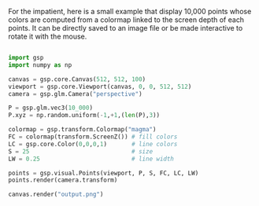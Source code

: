 
For the impatient, here is a small example that display 10,000 points
whose colors are computed from a colormap linked to the screen depth
of each points. It can be directly saved to an image file or be made
interactive to rotate it with the mouse. 

```python

import gsp
import numpy as np

canvas = gsp.core.Canvas(512, 512, 100)
viewport = gsp.core.Viewport(canvas, 0, 0, 512, 512)
camera = gsp.glm.Camera("perspective")

P = gsp.glm.vec3(10_000)
P.xyz = np.random.uniform(-1,+1,(len(P),3))

colormap = gsp.transform.Colormap("magma")
FC = colormap(transform.ScreenZ()) # fill colors
LC = gsp.core.Color(0,0,0,1)       # line colors
S = 25                             # size
LW = 0.25                          # line width

points = gsp.visual.Points(viewport, P, S, FC, LC, LW)
points.render(camera.transform)

canvas.render("output.png")
```
